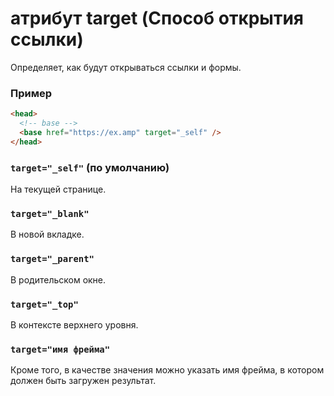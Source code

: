 # атрибут target (Способ открытия ссылки)

Определяет, как будут открываться ссылки и формы.

### Пример

```html
<head>
  <!-- base -->
  <base href="https://ex.amp" target="_self" />
</head>
```

### `target="_self"` (по умолчанию)

На текущей странице.

### `target="_blank"`

В новой вкладке.

### `target="_parent"`

В родительском окне.

### `target="_top"`

В контексте верхнего уровня.

### `target="имя фрейма"`

Кроме того, в качестве значения можно указать имя фрейма, в котором должен быть загружен результат.
